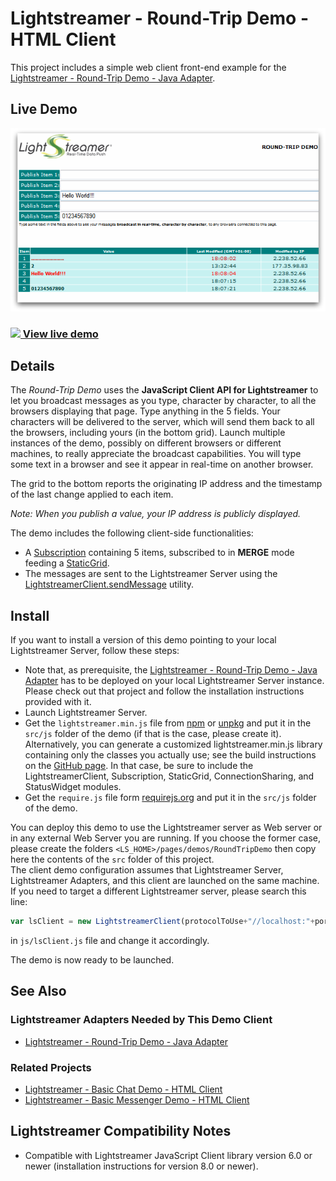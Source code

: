 # Lightstreamer - Round-Trip Demo - HTML Client

<!-- START DESCRIPTION lightstreamer-example-roundtrip-client-javascript -->

This project includes a simple web client front-end example for the [Lightstreamer - Round-Trip Demo - Java Adapter](https://github.com/Lightstreamer/Lightstreamer-example-RoundTrip-adapter-java).

## Live Demo

[![screenshot](screen_roundtrip_large.png)](https://demos.lightstreamer.com/RoundTripDemo/)<br>
### [![](http://demos.lightstreamer.com/site/img/play.png) View live demo](https://demos.lightstreamer.com/RoundTripDemo/)

## Details

The *Round-Trip Demo* uses the <b>JavaScript Client API for Lightstreamer</b> to let you broadcast messages as you type, character by character, to all the browsers displaying that page. Type anything in the 5 fields. Your characters will be delivered to the server, which will send them back to all the browsers, including yours (in the bottom grid). Launch multiple instances of the demo, possibly on different browsers or different machines, to really appreciate the broadcast capabilities. 
You will type some text in a browser and see it appear in real-time on another browser.<br>

The grid to the bottom reports the originating IP address and the timestamp of the last change applied to each item.<br>

<i>Note: When you publish a value, your IP address is publicly displayed.</i>

The demo includes the following client-side functionalities:
* A [Subscription](https://lightstreamer.com/api/ls-web-client/latest/Subscription.html) containing 5 items, subscribed to in <b>MERGE</b> mode feeding a [StaticGrid](https://lightstreamer.com/api/ls-web-client/latest/StaticGrid.html).
* The messages are sent to the Lightstreamer Server using the [LightstreamerClient.sendMessage](https://lightstreamer.com/api/ls-web-client/latest/LightstreamerClient.html#sendMessage) utility.

<!-- END DESCRIPTION lightstreamer-example-roundtrip-client-javascript -->

## Install

If you want to install a version of this demo pointing to your local Lightstreamer Server, follow these steps:

* Note that, as prerequisite, the [Lightstreamer - Round-Trip Demo - Java Adapter](https://github.com/Lightstreamer/Lightstreamer-example-RoundTrip-adapter-java) has to be deployed on your local Lightstreamer Server instance. Please check out that project and follow the installation instructions provided with it.
* Launch Lightstreamer Server.
* Get the `lightstreamer.min.js` file from [npm](https://www.npmjs.com/package/lightstreamer-client-web) or [unpkg](https://unpkg.com/lightstreamer-client-web/lightstreamer.min.js) and put it in the `src/js` folder of the demo (if that is the case, please create it).
  Alternatively, you can generate a customized lightstreamer.min.js library containing only the classes you actually use;
  see the build instructions on the [GitHub page](https://github.com/Lightstreamer/Lightstreamer-lib-client-javascript#building).
  In that case, be sure to include the LightstreamerClient, Subscription, StaticGrid, ConnectionSharing, and StatusWidget modules.
* Get the `require.js` file form [requirejs.org](http://requirejs.org/docs/download.html) and put it in the `src/js` folder of the demo.


You can deploy this demo to use the Lightstreamer server as Web server or in any external Web Server you are running. 
If you choose the former case, please create the folders `<LS_HOME>/pages/demos/RoundTripDemo` then copy here the contents of the `src` folder of this project.<br>
The client demo configuration assumes that Lightstreamer Server, Lightstreamer Adapters, and this client are launched on the same machine. If you need to target a different Lightstreamer server, please search this line:
```js
var lsClient = new LightstreamerClient(protocolToUse+"//localhost:"+portToUse,"ROUNDTRIPDEMO");
```
in `js/lsClient.js` file and change it accordingly.<br>

The demo is now ready to be launched.

## See Also

### Lightstreamer Adapters Needed by This Demo Client

<!-- START RELATED_ENTRIES -->
* [Lightstreamer - Round-Trip Demo - Java Adapter](https://github.com/Lightstreamer/Lightstreamer-example-RoundTrip-adapter-java)

<!-- END RELATED_ENTRIES -->
### Related Projects

* [Lightstreamer - Basic Chat Demo - HTML Client](https://github.com/Lightstreamer/Lightstreamer-example-Chat-client-javascript)
* [Lightstreamer - Basic Messenger Demo - HTML Client](https://github.com/Lightstreamer/Lightstreamer-example-Messenger-client-javascript)

## Lightstreamer Compatibility Notes

* Compatible with Lightstreamer JavaScript Client library version 6.0 or newer (installation instructions for version 8.0 or newer).
